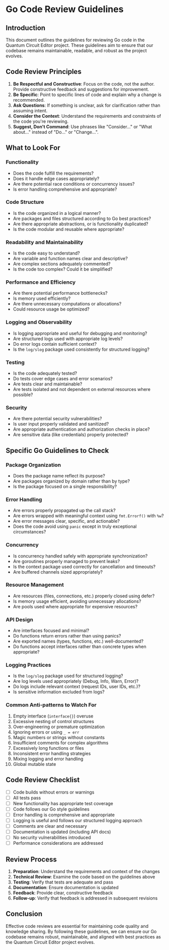 # Go Code Review Guidelines

## Introduction

This document outlines the guidelines for reviewing Go code in the Quantum Circuit Editor project. These guidelines aim to ensure that our codebase remains maintainable, readable, and robust as the project evolves.

## Code Review Principles

1. **Be Respectful and Constructive**: Focus on the code, not the author. Provide constructive feedback and suggestions for improvement.
2. **Be Specific**: Point to specific lines of code and explain why a change is recommended.
3. **Ask Questions**: If something is unclear, ask for clarification rather than assuming intent.
4. **Consider the Context**: Understand the requirements and constraints of the code you're reviewing.
5. **Suggest, Don't Command**: Use phrases like "Consider..." or "What about..." instead of "Do..." or "Change...".

## What to Look For

### Functionality

- Does the code fulfill the requirements?
- Does it handle edge cases appropriately?
- Are there potential race conditions or concurrency issues?
- Is error handling comprehensive and appropriate?

### Code Structure

- Is the code organized in a logical manner?
- Are packages and files structured according to Go best practices?
- Are there appropriate abstractions, or is functionality duplicated?
- Is the code modular and reusable where appropriate?

### Readability and Maintainability

- Is the code easy to understand?
- Are variable and function names clear and descriptive?
- Are complex sections adequately commented?
- Is the code too complex? Could it be simplified?

### Performance and Efficiency

- Are there potential performance bottlenecks?
- Is memory used efficiently?
- Are there unnecessary computations or allocations?
- Could resource usage be optimized?

### Logging and Observability

- Is logging appropriate and useful for debugging and monitoring?
- Are structured logs used with appropriate log levels?
- Do error logs contain sufficient context?
- Is the `log/slog` package used consistently for structured logging?

### Testing

- Is the code adequately tested?
- Do tests cover edge cases and error scenarios?
- Are tests clear and maintainable?
- Are tests isolated and not dependent on external resources where possible?

### Security

- Are there potential security vulnerabilities?
- Is user input properly validated and sanitized?
- Are appropriate authentication and authorization checks in place?
- Are sensitive data (like credentials) properly protected?

## Specific Go Guidelines to Check

### Package Organization

- Does the package name reflect its purpose?
- Are packages organized by domain rather than by type?
- Is the package focused on a single responsibility?

### Error Handling

- Are errors properly propagated up the call stack?
- Are errors wrapped with meaningful context using `fmt.Errorf()` with `%w`?
- Are error messages clear, specific, and actionable?
- Does the code avoid using `panic` except in truly exceptional circumstances?

### Concurrency

- Is concurrency handled safely with appropriate synchronization?
- Are goroutines properly managed to prevent leaks?
- Is the context package used correctly for cancellation and timeouts?
- Are buffered channels sized appropriately?

### Resource Management

- Are resources (files, connections, etc.) properly closed using defer?
- Is memory usage efficient, avoiding unnecessary allocations?
- Are pools used where appropriate for expensive resources?

### API Design

- Are interfaces focused and minimal?
- Do functions return errors rather than using panics?
- Are exported names (types, functions, etc.) well-documented?
- Do functions accept interfaces rather than concrete types when appropriate?

### Logging Practices

- Is the `log/slog` package used for structured logging?
- Are log levels used appropriately (Debug, Info, Warn, Error)?
- Do logs include relevant context (request IDs, user IDs, etc.)?
- Is sensitive information excluded from logs?

### Common Anti-patterns to Watch For

1. Empty interface (`interface{}`) overuse
2. Excessive nesting of control structures
3. Over-engineering or premature optimization
4. Ignoring errors or using `_ = err`
5. Magic numbers or strings without constants
6. Insufficient comments for complex algorithms
7. Excessively long functions or files
8. Inconsistent error handling strategies
9. Mixing logging and error handling
10. Global mutable state

## Code Review Checklist

- [ ] Code builds without errors or warnings
- [ ] All tests pass
- [ ] New functionality has appropriate test coverage
- [ ] Code follows our Go style guidelines
- [ ] Error handling is comprehensive and appropriate
- [ ] Logging is useful and follows our structured logging approach
- [ ] Comments are clear and necessary
- [ ] Documentation is updated (including API docs)
- [ ] No security vulnerabilities introduced
- [ ] Performance considerations are addressed

## Review Process

1. **Preparation**: Understand the requirements and context of the changes
2. **Technical Review**: Examine the code based on the guidelines above
3. **Testing**: Verify that tests are adequate and pass
4. **Documentation**: Ensure documentation is updated
5. **Feedback**: Provide clear, constructive feedback
6. **Follow-up**: Verify that feedback is addressed in subsequent revisions

## Conclusion

Effective code reviews are essential for maintaining code quality and knowledge sharing. By following these guidelines, we can ensure our Go codebase remains robust, maintainable, and aligned with best practices as the Quantum Circuit Editor project evolves.